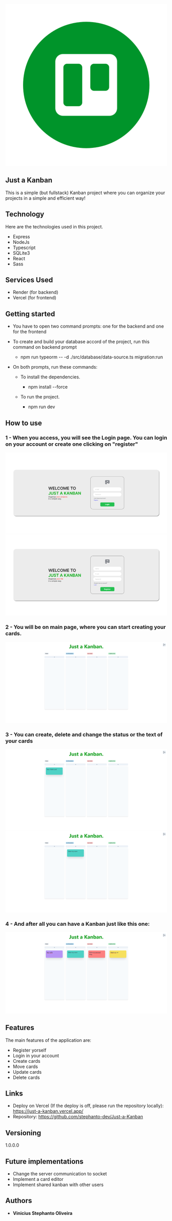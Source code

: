 
![Logo of the project](https://github.com/stephanto-dev/Just-a-Kanban/blob/main/readme/logo_just_a_kanban.png)


## Just a Kanban
This is a simple (but fullstack) Kanban project where you can organize your projects in a simple and efficient way!


## Technology 

Here are the technologies used in this project.

* Express
* NodeJs
* Typescript
* SQLite3
* React
* Sass

## Services Used

* Render (for backend)
* Vercel (for frontend)

## Getting started

* You have to open two command prompts: one for the backend and one for the frontend

* To create and build your database accord of the project, run this command on backend prompt
  - npm run typeorm -- -d ./src/database/data-source.ts migration:run
  
 - On both prompts, run these commands:
	* To install the dependencies.
	  - npm install --force
	  
	* To run the project.
	  - npm run dev

## How to use

### 1 - When you access, you will see the Login page. You can login on your account or create one clicking on "register"

![Login page image](https://github.com/stephanto-dev/Just-a-Kanban/blob/main/readme/Login.png)
![Register page image](https://github.com/stephanto-dev/Just-a-Kanban/blob/main/readme/Register.png)

### 2 - You will be on main page, where you can start creating your cards.

![Main Page](https://github.com/stephanto-dev/Just-a-Kanban/blob/main/readme/Main%20Page.png)

### 3 - You can create, delete and change the status or the text of your cards

![Cards Show](https://github.com/stephanto-dev/Just-a-Kanban/blob/main/readme/New%20Card.png)
![Cards Show](https://github.com/stephanto-dev/Just-a-Kanban/blob/main/readme/Change%20status.png)

### 4 - And after all you can have a Kanban just like this one:
![Kanban example](https://github.com/stephanto-dev/Just-a-Kanban/blob/main/readme/Full%20Example.png)

## Features

The main features of the application are:
 - Register yorself
 - Login in your account
 - Create cards
 - Move cards
 - Update cards
 - Delete cards


## Links
  - Deploy on Vercel (If the deploy is off, please run the repository locally): https://just-a-kanban.vercel.app/
  - Repository: https://github.com/stephanto-dev/Just-a-Kanban

  ## Versioning

  1.0.0.0

  ## Future implementations

  * Change the server communication to socket
  * Implement a card editor
  * Implement shared kanban with other users


  ## Authors

  * **Vinicius Stephanto Oliveira** 
